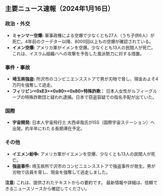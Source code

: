 ## 主要ニュース速報（2024年1月16日）

### 政治・外交

*   **ミャンマー空爆:** 軍事政権による空爆で少なくとも27人（うち子供6人）が死亡。4年前のクーデター以降、8000回以上もの空爆が確認されている。
*   **イメン空爆:** アメリカ軍がイメンを空爆。少なくとも13人の民間人が死亡。これは、イスラム組織ハへの攻撃を予告した風派勢力に対する措置。

### 事件・事故

*   **埼玉県強盗:** 所沢市のコンビニエンスストアで男が刃物で脅し、現金およそ4万円を強奪して逃走。
*   **フィリピン<0xE3><0x80><0x80>特殊詐欺：** 日本人女性がルフィーグループの特殊詐欺団と疑われ逮捕。日本で窃盗容疑での指名手配が出ていた。

### 国際

*   **宇宙開発:** 日本人宇宙飛行士 大西卓哉氏がISS（国際宇宙ステーション）へ出発。約半年にわたる長期滞在予定。

### その他

*   **イエメン紛争:** アメリカ軍がイエメンを空爆、少なくとも13人の民間人が死亡。
*  **強盗事件:** 埼玉県所で沢市のコンビニエンスストアで強盗事件が発生。男が刃物で店員を脅し、現金を強奪して逃走しました。




**注意:** これは、提供されたテキストからの要約です。 最新情報や詳細は、信頼できるニュースソースから確認してください。